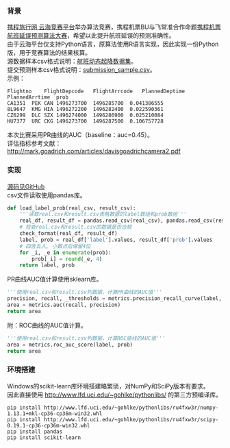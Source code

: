 ### 背景  
[携程旅行网 云海竞赛平台](https://yunhai.ctrip.com)举办算法竞赛，携程机票BU与飞常准合作命题[携程机票航班延误预测算法大赛](https://yunhai.ctrip.com/Games/11)，希望以此提升航班延误的预测准确性。  
由于云海平台仅支持Python语言，原算法使用R语言实现，因此实现一份Python版，用于竞赛算法的结果核算。  
源数据样本csv格式说明：[航班动态起降数据集](https://www.kesci.com/apps/home/dataset/59793a5a0d84640e9b2fedd3)。  
提交预测样本csv格式说明：[submission_sample.csv](http://ofy9izzlw.bkt.clouddn.com/ctrip_fligtht/submission_sample.csv)。  
示例：  
```
Flightno	FlightDepcode	FlightArrcode	PlannedDeptime	PlannedArrtime	prob
CA1351	PEK	CAN	1496273700	1496285700	0.041386555
8L9647	KMG	HIA	1496272200	1496282400	0.022590361
CZ6299	DLC	SZX	1496274000	1496286900	0.025210084
HU7377	URC	CKG	1496273700	1496287500	0.106757728
```
本次比赛采用PR曲线的AUC（baseline：auc=0.45）。  
评估指标参考文献：http://mark.goadrich.com/articles/davisgoadrichcamera2.pdf  
  
### 实现
[源码见GitHub](https://github.com/9468305/script/blob/master/auc_pr_roc/)  
csv文件读取使用pandas库。  
```Python
def load_label_prob(real_csv, result_csv):
    '''读取real.csv和result.csv表格数据的label数组和prob数组'''
    real_df, result_df = pandas.read_csv(real_csv), pandas.read_csv(result_csv)
    # 检查real.csv和result.csv的数据是否合规
    check_format(real_df, result_df)
    label, prob = real_df['label'].values, result_df['prob'].values
    # 四舍五入, 小数点后保留4位
    for _i, _e in enumerate(prob):
        prob[_i] = round(_e, 4)
    return label, prob
```
PR曲线AUC值计算使用sklearn库。  
```Python
'''使用real.csv和result.csv列数据，计算PR曲线的AUC值'''
precision, recall, _thresholds = metrics.precision_recall_curve(label, prob)
area = metrics.auc(recall, precision)
return area
```

附：ROC曲线的AUC值计算。
```Python
'''使用real.csv和result.csv列数据，计算ROC曲线的AUC值'''
area = metrics.roc_auc_score(label, prob)
return area
```

### 环境搭建
Windows的scikit-learn库环境搭建略繁琐，对NumPy和SciPy版本有要求。  
因此直接使用 http://www.lfd.uci.edu/~gohlke/pythonlibs/ 的第三方预编译库。  
```
pip install http://www.lfd.uci.edu/~gohlke/pythonlibs/ru4fxw3r/numpy-1.13.1+mkl-cp36-cp36m-win32.whl
pip install http://www.lfd.uci.edu/~gohlke/pythonlibs/ru4fxw3r/scipy-0.19.1-cp36-cp36m-win32.whl
pip install pandas
pip install scikit-learn
```
